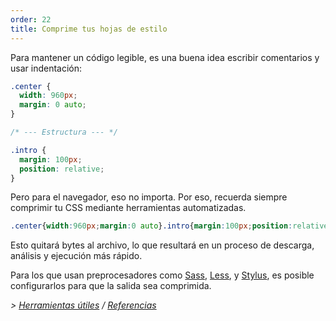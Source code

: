 ```yaml
---
order: 22
title: Comprime tus hojas de estilo
---
```


Para mantener un código legible, es una buena idea escribir comentarios y usar indentación:
```css
.center {
  width: 960px;
  margin: 0 auto;
}

/* --- Estructura --- */

.intro {
  margin: 100px;
  position: relative;
}
```

Pero para el navegador, eso no importa. Por eso, recuerda siempre comprimir tu CSS mediante herramientas automatizadas.

```css
.center{width:960px;margin:0 auto}.intro{margin:100px;position:relative}
```

Esto quitará bytes al archivo, lo que resultará en un proceso de descarga, análisis y ejecución más rápido.

Para los que usan preprocesadores como [Sass](http://sass-lang.com/), [Less](http://lesscss.org/), y [Stylus](http://learnboost.github.com/stylus/), es posible configurarlos para que la salida sea comprimida.

*> [Herramientas útiles](https://github.com/zenorocha/browser-diet/wiki/Tools#wiki-minify-your-stylesheets) / [Referencias](https://github.com/zenorocha/browser-diet/wiki/References#minify-your-stylesheets)*
